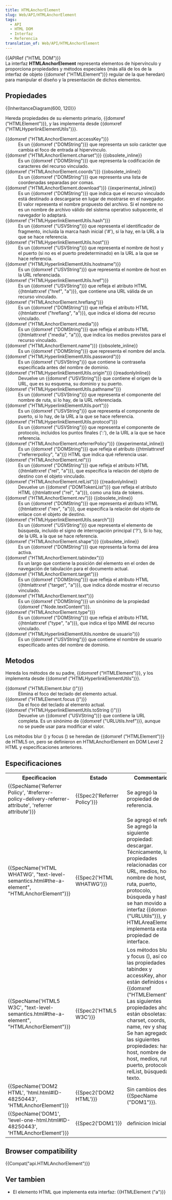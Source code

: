 ```yaml
---
title: HTMLAnchorElement
slug: Web/API/HTMLAnchorElement
tags:
  - API
  - HTML DOM
  - Interfaz
  - Referencia
translation_of: Web/API/HTMLAnchorElement
---
```

<div>{{APIRef ("HTML DOM")}}<br>
La interfaz <strong>HTMLAnchorElement</strong> representa elementos de hipervínculo y proporciona propiedades y métodos especiales (más allá de los de la interfaz de objeto {{domxref ("HTMLElement")}} regular de la que heredan) para manipular el diseño y la presentación de dichos elementos.</div>

<h2 id="Propiedades">Propiedades</h2>

<p>{{InheritanceDiagram(600, 120)}}</p>

<p>Hereda propiedades de su elemento primario, {{domxref ("HTMLElement")}}, y las implementa desde {{domxref ("HTMLHyperlinkElementUtils")}}.</p>
<dl>
<dt>{{domxref ("HTMLAnchorElement.accessKey")}}</dt>
 <dd>Es un {{domxref ("DOMString")}} que representa un solo carácter que cambia el foco de entrada al hipervínculo.</dd>

<dt>{{domxref ("HTMLAnchorElement.charset")}} {{obsolete_inline}}</dt>
 <dd>Es un {{domxref ("DOMString")}} que representa la codificación de caracteres del recurso vinculado.</dd>

<dt>{{domxref ("HTMLAnchorElement.coords")}} {{obsolete_inline}}</dt>
 <dd>Es un {{domxref ("DOMString")}} que representa una lista de coordenadas separadas por comas.</dd>
  <dt>{{domxref ("HTMLAnchorElement.download")}} {{experimental_inline}}</dt>
  <dd>Es un {{domxref ("DOMString")}} que indica que el recurso vinculado está destinado a descargarse en lugar de mostrarse en el navegador. El valor representa el nombre propuesto del archivo. Si el nombre no es un nombre de archivo válido del sistema operativo subyacente, el navegador lo adaptará.</dd>
  <dt>{{domxref ("HTMLHyperlinkElementUtils.hash")}}</dt>
  <dd>Es un {{domxref ("USVString")}} que representa el identificador de fragmento, incluida la marca hash inicial ('#'), si la hay, en la URL a la que se hace referencia.</dd>
  <dt>{{domxref ("HTMLHyperlinkElementUtils.host")}}</dt>
  <dd>Es un {{domxref ("USVString")}} que representa el nombre de host y el puerto (si no es el puerto predeterminado) en la URL a la que se hace referencia.</dd>
  <dt>{{domxref ("HTMLHyperlinkElementUtils.hostname")}}</dt>
  <dd>Es un {{domxref ("USVString")}} que representa el nombre de host en la URL referenciada.</dd>
  <dt>{{domxref ("HTMLHyperlinkElementUtils.href")}}</dt>
  <dd>Es un {{domxref ("USVString")}} que refleja el atributo HTML {{htmlattrxref ("href", "a")}}, que contiene una URL válida de un recurso vinculado.</dd>
  <dt>{{domxref ("HTMLAnchorElement.hreflang")}}</dt>
  <dd>Es un {{domxref ("DOMString")}} que refleja el atributo HTML {{htmlattrxref ("hreflang", "a")}}, que indica el idioma del recurso vinculado.</dd>
  <dt>{{domxref ("HTMLAnchorElement.media")}}</dt>
  <dd>Es un {{domxref ("DOMString")}} que refleja el atributo HTML {{htmlattrxref ("media", "a")}}, que indica los medios previstos para el recurso vinculado.</dd>
  <dt>{{domxref ("HTMLAnchorElement.name")}} {{obsolete_inline}}</dt>
  <dd>Es un {{domxref ("DOMString")}} que representa el nombre del ancla.</dd>
  <dt>{{domxref ("HTMLHyperlinkElementUtils.password")}}</dt>
  <dd>Es un {{domxref ("USVString")}} que contiene la contraseña especificada antes del nombre de dominio.</dd>
  <dt>{{domxref ("HTMLHyperlinkElementUtils.origin")}} {{readonlyInline}}</dt>
  <dd>Devuelve un {{domxref ("USVString")}} que contiene el origen de la URL, que es su esquema, su dominio y su puerto.</dd>
  <dt>{{domxref ("HTMLHyperlinkElementUtils.pathname")}}</dt>
  <dd>Es un {{domxref ("USVString")}} que representa el componente del nombre de ruta, si lo hay, de la URL referenciada.</dd>
  <dt>{{domxref ("HTMLHyperlinkElementUtils.port")}}</dt>
  <dd>Es un {{domxref ("USVString")}} que representa el componente de puerto, si lo hay, de la URL a la que se hace referencia.</dd>
  <dt>{{domxref ("HTMLHyperlinkElementUtils.protocol")}}</dt>
  <dd>Es un {{domxref ("USVString")}} que representa el componente de protocolo, incluidos los puntos finales (':'), de la URL a la que se hace referencia.</dd>
  <dt>{{domxref ("HTMLAnchorElement.referrerPolicy")}} {{experimental_inline}}</dt>
  <dd>Es un {{domxref ("DOMString")}} que refleja el atributo {{htmlattrxref ("referrerpolicy", "a")}} HTML que indica qué referencia usar.</dd>
  <dt>{{domxref ("HTMLAnchorElement.rel")}}</dt>
  <dd>Es un {{domxref ("DOMString")}} que refleja el atributo HTML {{htmlattrxref ("rel", "a")}}, que especifica la relación del objeto de destino con el objeto vinculado.</dd>
  <dt>{{domxref ("HTMLAnchorElement.relList")}} {{readonlyInline}}</dt>
  <dd>Devuelve un {{domxref ("DOMTokenList")}} que refleja el atributo HTML {{htmlattrxref ("rel", "a")}}, como una lista de tokens.</dd>
  <dt>{{domxref ("HTMLAnchorElement.rev")}} {{obsolete_inline}}</dt>
  <dd>Es un {{domxref ("DOMString")}} que representa el atributo HTML {{htmlattrxref ("rev", "a")}}, que especifica la relación del objeto de enlace con el objeto de destino.</dd>
  <dt>{{domxref ("HTMLHyperlinkElementUtils.search")}}</dt>
  <dd>Es un {{domxref ("USVString")}} que representa el elemento de búsqueda, incluido el signo de interrogación principal ('?'), Si lo hay, de la URL a la que se hace referencia.</dd>
  <dt>{{domxref ("HTMLAnchorElement.shape")}} {{obsolete_inline}}</dt>
  <dd>Es un {{domxref ("DOMString")}} que representa la forma del área activa.</dd>
  <dt>{{domxref ("HTMLAnchorElement.tabindex")}}</dt>
  <dd>Es un largo que contiene la posición del elemento en el orden de navegación de tabulación para el documento actual.</dd>
  <dt>{{domxref ("HTMLAnchorElement.target")}}</dt>
  <dd>Es un {{domxref ("DOMString")}} que refleja el atributo HTML {{htmlattrxref ("target", "a")}}, que indica dónde mostrar el recurso vinculado.</dd>
  <dt>{{domxref ("HTMLAnchorElement.text")}}</dt>
  <dd>Es un {{domxref ("DOMString")}} un sinónimo de la propiedad {{domxref ("Node.textContent")}}.</dd>
  <dt>{{domxref ("HTMLAnchorElement.type")}}</dt>
  <dd>Es un {{domxref ("DOMString")}} que refleja el atributo HTML {{htmlattrxref ("type", "a")}}, que indica el tipo MIME del recurso vinculado.</dd>
  <dt>{{domxref ("HTMLHyperlinkElementUtils.nombre de usuario")}}</dt>
  <dd>Es un {{domxref ("USVString")}} que contiene el nombre de usuario especificado antes del nombre de dominio.</dd>
 </dl>

<h2 id="Metodos">Metodos</h2>

<p>Hereda los métodos de su padre, {{domxref ("HTMLElement")}}, y los implementa desde {{domxref ("HTMLHyperlinkElementUtils")}}.</p>

<dl>
<dt>{{domxref ("HTMLElement.blur ()")}}</dt>
 <dd>Elimina el foco del teclado del elemento actual.</dd>
 <dt>{{domxref ("HTMLElement.focus ()")}}</dt>
 <dd>Da el foco del teclado al elemento actual.</dd>
 <dt>{{domxref ("HTMLHyperlinkElementUtils.toString ()")}}</dt>
 <dd>Devuelve un {{domxref ("USVString")}} que contiene la URL completa. Es un sinónimo de {{domxref ("URLUtils.href")}}, aunque no se puede usar para modificar el valor.</dd>
</dl>
 Los métodos blur () y focus () se heredan de {{domxref ("HTMLElement")}} de HTML5 on, pero se definieron en HTMLAnchorElement en DOM Level 2 HTML y especificaciones anteriores.

<p> </p>

<p> </p>

<h2 id="Especificaciones">Especificaciones</h2>

<table class="standard-table">
 <tbody>
  <tr>
   <th scope="col">Epecificacion</th>
   <th scope="col">Estado</th>
   <th scope="col">Commentario</th>
  </tr>
  <tr>
   <td>{{SpecName('Referrer Policy', '#referrer-policy-delivery-referrer-attribute', 'referrer attribute')}}</td>
   <td>{{Spec2('Referrer Policy')}}</td>
   <td>Se agregó la propiedad de referencia.</td>
  </tr>
  <tr>
   <td>{{SpecName('HTML WHATWG', "text-level-semantics.html#the-a-element", "HTMLAnchorElement")}}</td>
   <td>{{Spec2('HTML WHATWG')}}</td>
   <td>Se agregó el refe. Se agregó la siguiente propiedad: descargar.<br>
    Técnicamente, las propiedades relacionadas con URL, medios, host, nombre de host, ruta, puerto, protocolo, búsqueda y hash, se han movido a la interfaz {{domxref ("URLUtils")}}, y HTMLAreaElement implementa esta propiedad de interface.</td>
  </tr>
  <tr>
   <td>{{SpecName('HTML5 W3C', "text-level-semantics.html#the-a-element", "HTMLAnchorElement")}}</td>
   <td>{{Spec2('HTML5 W3C')}}</td>
   <td>Los métodos blur () y focus (), así como las propiedades tabindex y accessKey, ahora están definidos en {{domxref ("HTMLElement")}}.<br>
    Las siguientes propiedades ahora están obsoletas: charset, coords, name, rev y shape.<br>
    Se han agregado las siguientes propiedades: hash, host, nombre de host, medios, ruta, puerto, protocolo, relList, búsqueda y texto.</td>
  </tr>
  <tr>
   <td>{{SpecName('DOM2 HTML', 'html.html#ID-48250443', 'HTMLAnchorElement')}}</td>
   <td>{{Spec2('DOM2 HTML')}}</td>
   <td>Sin cambios desde {{SpecName ("DOM1")}}.</td>
  </tr>
  <tr>
   <td>{{SpecName('DOM1', 'level-one-html.html#ID-48250443', 'HTMLAnchorElement')}}</td>
   <td>{{Spec2('DOM1')}}</td>
   <td>definicion Inicial .</td>
  </tr>
 </tbody>
</table>

<h2 id="Browser_compatibility">Browser compatibility</h2>

{{Compat("api.HTMLAnchorElement")}}

<h2 id="Ver_tambien">Ver tambien</h2>

<ul>
 <li>El elemento HTML que implementa esta interfaz: {{HTMLElement ("a")}}</li>
</ul>
